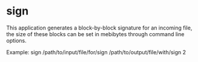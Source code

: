 # sign
This application generates a block-by-block signature for an incoming file, the size of these blocks can be set in mebibytes through command line options.

Example:
sign /path/to/input/file/for/sign /path/to/output/file/with/sign 2
